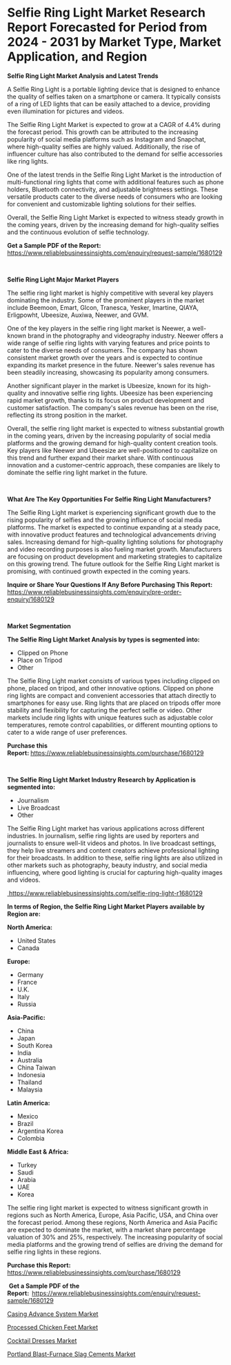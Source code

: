 <p><h1>Selfie Ring Light Market Research Report Forecasted for Period from 2024 -  2031 by Market Type, Market Application, and Region</h1></p><p><strong>Selfie Ring Light Market Analysis and Latest Trends</strong></p>
<p><p>A Selfie Ring Light is a portable lighting device that is designed to enhance the quality of selfies taken on a smartphone or camera. It typically consists of a ring of LED lights that can be easily attached to a device, providing even illumination for pictures and videos.</p><p>The Selfie Ring Light Market is expected to grow at a CAGR of 4.4% during the forecast period. This growth can be attributed to the increasing popularity of social media platforms such as Instagram and Snapchat, where high-quality selfies are highly valued. Additionally, the rise of influencer culture has also contributed to the demand for selfie accessories like ring lights.</p><p>One of the latest trends in the Selfie Ring Light Market is the introduction of multi-functional ring lights that come with additional features such as phone holders, Bluetooth connectivity, and adjustable brightness settings. These versatile products cater to the diverse needs of consumers who are looking for convenient and customizable lighting solutions for their selfies.</p><p>Overall, the Selfie Ring Light Market is expected to witness steady growth in the coming years, driven by the increasing demand for high-quality selfies and the continuous evolution of selfie technology.</p></p>
<p><strong>Get a Sample PDF of the Report:&nbsp;</strong> <a href="https://www.reliablebusinessinsights.com/enquiry/request-sample/1680129">https://www.reliablebusinessinsights.com/enquiry/request-sample/1680129</a></p>
<p>&nbsp;</p>
<p><strong>Selfie Ring Light Major Market Players</strong></p>
<p><p>The selfie ring light market is highly competitive with several key players dominating the industry. Some of the prominent players in the market include Beemoon, Emart, Glcon, Tranesca, Yesker, Imartine, QIAYA, Erligpowht, Ubeesize, Auxiwa, Neewer, and GVM.</p><p>One of the key players in the selfie ring light market is Neewer, a well-known brand in the photography and videography industry. Neewer offers a wide range of selfie ring lights with varying features and price points to cater to the diverse needs of consumers. The company has shown consistent market growth over the years and is expected to continue expanding its market presence in the future. Neewer's sales revenue has been steadily increasing, showcasing its popularity among consumers.</p><p>Another significant player in the market is Ubeesize, known for its high-quality and innovative selfie ring lights. Ubeesize has been experiencing rapid market growth, thanks to its focus on product development and customer satisfaction. The company's sales revenue has been on the rise, reflecting its strong position in the market.</p><p>Overall, the selfie ring light market is expected to witness substantial growth in the coming years, driven by the increasing popularity of social media platforms and the growing demand for high-quality content creation tools. Key players like Neewer and Ubeesize are well-positioned to capitalize on this trend and further expand their market share. With continuous innovation and a customer-centric approach, these companies are likely to dominate the selfie ring light market in the future.</p></p>
<p>&nbsp;</p>
<p><strong>What Are The Key Opportunities For Selfie Ring Light Manufacturers?</strong></p>
<p><p>The Selfie Ring Light market is experiencing significant growth due to the rising popularity of selfies and the growing influence of social media platforms. The market is expected to continue expanding at a steady pace, with innovative product features and technological advancements driving sales. Increasing demand for high-quality lighting solutions for photography and video recording purposes is also fueling market growth. Manufacturers are focusing on product development and marketing strategies to capitalize on this growing trend. The future outlook for the Selfie Ring Light market is promising, with continued growth expected in the coming years.</p></p>
<p><strong>Inquire or Share Your Questions If Any Before Purchasing This Report:</strong> <a href="https://www.reliablebusinessinsights.com/enquiry/pre-order-enquiry/1680129">https://www.reliablebusinessinsights.com/enquiry/pre-order-enquiry/1680129</a></p>
<p>&nbsp;</p>
<p><strong>Market Segmentation</strong></p>
<p><strong>The Selfie Ring Light Market Analysis by types is segmented into:</strong></p>
<p><ul><li>Clipped on Phone</li><li>Place on Tripod</li><li>Other</li></ul></p>
<p><p>The Selfie Ring Light market consists of various types including clipped on phone, placed on tripod, and other innovative options. Clipped on phone ring lights are compact and convenient accessories that attach directly to smartphones for easy use. Ring lights that are placed on tripods offer more stability and flexibility for capturing the perfect selfie or video. Other markets include ring lights with unique features such as adjustable color temperatures, remote control capabilities, or different mounting options to cater to a wide range of user preferences.</p></p>
<p><strong>Purchase this Report:&nbsp;</strong><a href="https://www.reliablebusinessinsights.com/purchase/1680129">https://www.reliablebusinessinsights.com/purchase/1680129</a></p>
<p>&nbsp;</p>
<p><strong>The Selfie Ring Light Market Industry Research by Application is segmented into:</strong></p>
<p><ul><li>Journalism</li><li>Live Broadcast</li><li>Other</li></ul></p>
<p><p>The Selfie Ring Light market has various applications across different industries. In journalism, selfie ring lights are used by reporters and journalists to ensure well-lit videos and photos. In live broadcast settings, they help live streamers and content creators achieve professional lighting for their broadcasts. In addition to these, selfie ring lights are also utilized in other markets such as photography, beauty industry, and social media influencing, where good lighting is crucial for capturing high-quality images and videos.</p></p>
<p><a href="https://www.reliablebusinessinsights.com/selfie-ring-light-r1680129">&nbsp;https://www.reliablebusinessinsights.com/selfie-ring-light-r1680129</a></p>
<p><strong>In terms of Region, the Selfie Ring Light Market Players available by Region are:</strong></p>
<p>
    <p> <strong> North America: </strong>
        <ul>
            <li>United States</li>
            <li>Canada</li>
        </ul>
        </p> 
    <p> <strong> Europe: </strong>
        <ul>
            <li>Germany</li>
            <li>France</li>
            <li>U.K.</li>
            <li>Italy</li>
            <li>Russia</li>
        </ul>
        </p> 
    <p> <strong> Asia-Pacific: </strong>
        <ul>
            <li>China</li>
            <li>Japan</li>
            <li>South Korea</li>
            <li>India</li>
            <li>Australia</li>
            <li>China Taiwan</li>
            <li>Indonesia</li>
            <li>Thailand</li>
            <li>Malaysia</li>
        </ul>
        </p> 
    <p> <strong> Latin America: </strong>
        <ul>
            <li>Mexico</li>
            <li>Brazil</li>
            <li>Argentina Korea</li>
            <li>Colombia</li>
        </ul>
        </p> 
    <p> <strong> Middle East & Africa: </strong>
        <ul>
            <li>Turkey</li>
            <li>Saudi</li>
            <li>Arabia</li>
            <li>UAE</li>
            <li>Korea</li>
        </ul>
    </p>
    </p>
<p><p>The selfie ring light market is expected to witness significant growth in regions such as North America, Europe, Asia Pacific, USA, and China over the forecast period. Among these regions, North America and Asia Pacific are expected to dominate the market, with a market share percentage valuation of 30% and 25%, respectively. The increasing popularity of social media platforms and the growing trend of selfies are driving the demand for selfie ring lights in these regions.</p></p>
<p><strong>Purchase this Report: </strong><a href="https://www.reliablebusinessinsights.com/purchase/1680129">https://www.reliablebusinessinsights.com/purchase/1680129</a></p>
<p>&nbsp;<strong>Get a Sample PDF of the Report:&nbsp;&nbsp;</strong><a href="https://www.reliablebusinessinsights.com/enquiry/request-sample/1680129">https://www.reliablebusinessinsights.com/enquiry/request-sample/1680129</a></p>
<p><strong></strong></p>
<p><p><a href="https://github.com/markmellon1/Market-Research-Report-List-1/blob/main/casing-advance-system-market.md">Casing Advance System Market</a></p><p><a href="https://medium.com/@ivethfonsecal57/processed-chicken-feet-market-share-market-analysis-growth-trends-forecasts-for-period-from-c2af4d738a65">Processed Chicken Feet Market</a></p><p><a href="https://medium.com/@berugaru/exploring-cocktail-dresses-market-dynamics-global-trends-and-future-growth-prospects-2024-2031-ef58367a2580">Cocktail Dresses Market</a></p><p><a href="https://github.com/eilidhcatrinamilliken/Market-Research-Report-List-1/blob/main/portland-blast-furnace-slag-cements-market.md">Portland Blast-Furnace Slag Cements Market</a></p></p>